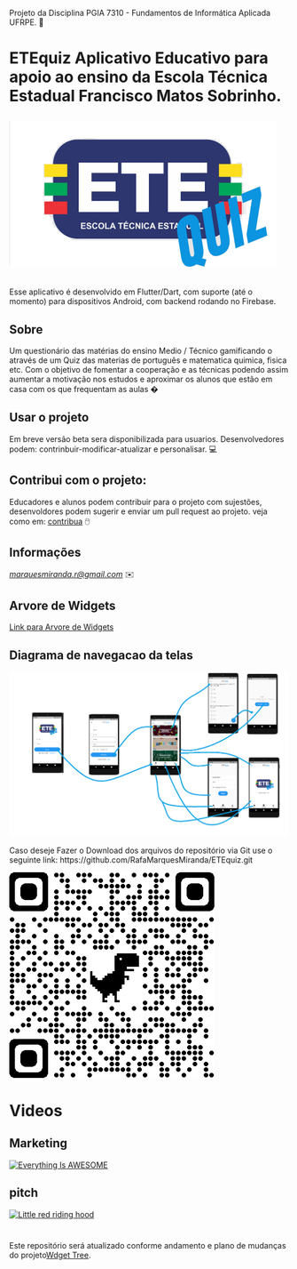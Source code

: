 
Projeto da Disciplina PGIA 7310 - Fundamentos de Informática Aplicada UFRPE. 🧐
# ETEquiz Aplicativo Educativo para apoio ao ensino da Escola Técnica Estadual Francisco Matos Sobrinho.<p align ="left"><img wigth="20" src="/logo7.png"></p>

Esse aplicativo é desenvolvido em Flutter/Dart, com suporte (até o momento) para dispositivos Android, com backend rodando no Firebase. 


## Sobre
Um questionário das matérias do ensino Medio / Técnico gamificando o através de um Quiz das materias de português e matematica quimica, fisica etc. Com o objetivo de fomentar a cooperação e as técnicas podendo assim aumentar a motivação nos estudos e aproximar os alunos que estão em casa com os que frequentam as aulas �

## Usar o projeto
Em breve versão beta sera disponibilizada para usuarios.
Desenvolvedores podem: contrinbuir-modificar-atualizar e personalisar. 💻

## Contribui com o projeto:
Educadores e alunos podem contribuir para o projeto com sujestões, desenvoldores podem sugerir e enviar um pull request ao projeto.
veja como em: [contribua](https://docs.github.com/pt/github/getting-started-with-github/fork-a-repo) 🖱️

## Informações

*marquesmiranda.r@gmail.com* ✉️

## Arvore de Widgets

[Link para Arvore de Widgets](https://rafamarquesmiranda.github.io/ete_quiz/)
	
	
## Diagrama de navegacao da telas
<p align ="left">
	<img wigth ="20" src="/navegacao1.png">
</p>
Caso deseje  Fazer o Download dos arquivos do repositório via Git use o seguinte link:
	https://github.com/RafaMarquesMiranda/ETEquiz.git
	<p align ="left">
	<img wigth="20" src="/qrcode_github.com.png">
	</p>
	
#  Videos
## Marketing 
 [![Everything Is AWESOME](https://imgur.com/XfHrIMa.png)](https://youtu.be/PmKHI-MCKHU?t=7 "Everything Is AWESOME")
 
## pitch
[![Little red riding hood](http://i.imgur.com/7YTMFQp.png)](https://youtu.be/a2-i-GR8T30 "Little red riding hood - Click to Watch!")
 #
Este repositório será atualizado conforme andamento e plano de mudanças do projeto[Wdget Tree](https://rafamarquesmiranda.github.io/ete_quiz/).
	


